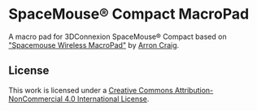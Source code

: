 # SpaceMouse® Compact MacroPad

A macro pad for 3DConnexion SpaceMouse® Compact based on ["Spacemouse Wireless MacroPad"](https://www.thingiverse.com/thing:3562600) by [Arron Craig](https://www.thingiverse.com/ajcraig).

## License

This work is licensed under a [Creative Commons Attribution-NonCommercial 4.0 International License](http://creativecommons.org/licenses/by-nc/4.0/).
